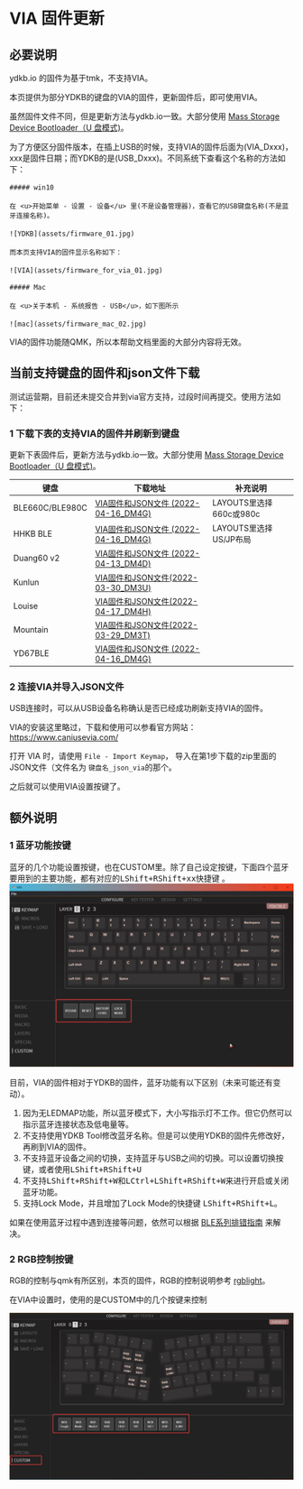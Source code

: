 # VIA 固件更新
## 必要说明
ydkb.io 的固件为基于tmk，不支持VIA。

本页提供为部分YDKB的键盘的VIA的固件，更新固件后，即可使用VIA。

虽然固件文件不同，但是更新方法与ydkb.io一致。大部分使用 [Mass Storage Device Bootloader（U 盘模式)](bootloader/msd-bootloader.md)。

为了方便区分固件版本，在插上USB的时候，支持VIA的固件后面为(VIA_Dxxx)，xxx是固件日期；而YDKB的是(USB_Dxxx)。不同系统下查看这个名称的方法如下：

```ad-yddcol0
##### win10

在 <u>开始菜单 - 设置 - 设备</u> 里(不是设备管理器)，查看它的USB键盘名称(不是蓝牙连接名称)。

![YDKB](assets/firmware_01.jpg)

而本页支持VIA的固件显示名称如下：

![VIA](assets/firmware_for_via_01.jpg)
```

```ad-yddcol1
##### Mac

在 <u>关于本机 - 系统报告 - USB</u>，如下图所示

![mac](assets/firmware_mac_02.jpg)
```

VIA的固件功能随QMK，所以本帮助文档里面的大部分内容将无效。


## 当前支持键盘的固件和json文件下载

测试运营期，目前还未提交合并到via官方支持，过段时间再提交。使用方法如下：

### 1 下载下表的支持VIA的固件并刷新到键盘

更新下表固件后，更新方法与ydkb.io一致。大部分使用 [Mass Storage Device Bootloader（U 盘模式)](bootloader/msd-bootloader.md)。

| 键盘 | 下载地址 | 补充说明 |
| ---- | ---- | --- |
| BLE660C/BLE980C | [VIA固件和JSON文件 (2022-04-16_DM4G)](via-firmware/ydkb_ble660c_980c_via.zip ':ignore') | LAYOUTS里选择660c或980c |
| HHKB BLE | [VIA固件和JSON文件 (2022-04-16_DM4G)](via-firmware/ydkb_hhkb_ble_via.zip ':ignore') | LAYOUTS里选择US/JP布局|
| Duang60 v2 | [VIA固件和JSON文件 (2022-04-13_DM4D)](via-firmware/ydkb_duang60v2_via.zip ':ignore') | |
| Kunlun | [VIA固件和JSON文件(2022-03-30_DM3U)](via-firmware/ydkb_kunlun_via.zip ':ignore') | |
| Louise | [VIA固件和JSON文件(2022-04-17_DM4H)](via-firmware/ydkb_louise_via.zip ':ignore') | |
| Mountain | [VIA固件和JSON文件(2022-03-29_DM3T)](via-firmware/ydkb_mountain_via.zip ':ignore') | |
| YD67BLE | [VIA固件和JSON文件 (2022-04-16_DM4G)](via-firmware/ydkb_yd67ble_via.zip ':ignore') | |

### 2 连接VIA并导入JSON文件
USB连接时，可以从USB设备名称确认是否已经成功刷新支持VIA的固件。

VIA的安装这里略过，下载和使用可以参看官方网站： https://www.caniusevia.com/

打开 VIA 时，请使用 `File - Import Keymap`， 导入在第1步下载的zip里面的JSON文件（文件名为 `键盘名_json_via`的那个。

之后就可以使用VIA设置按键了。


## 额外说明

### 1 蓝牙功能按键
蓝牙的几个功能设置按键，也在CUSTOM里。除了自己设定按键，下面四个蓝牙要用到的主要功能，都有对应的<kbd>LShift+RShift+xx</kbd>快捷键 。
![|700](assets/via-ydkb-ble51.jpg)

目前，VIA的固件相对于YDKB的固件，蓝牙功能有以下区别（未来可能还有变动）。

1. 因为无LEDMAP功能，所以蓝牙模式下，大小写指示灯不工作。但它仍然可以指示蓝牙连接状态及低电量等。
2. 不支持使用YDKB Tool修改蓝牙名称。但是可以使用YDKB的固件先修改好，再刷到VIA的固件。
3. 不支持蓝牙设备之间的切换，支持蓝牙与USB之间的切换。可以设置切换按键，或者使用<kbd>LShift+RShift+U</kbd>
4. 不支持<kbd>LShift+RShift+W</kbd>和<kbd>LCtrl+LShift+RShift+W</kbd>来进行开启或关闭蓝牙功能。
5. 支持Lock Mode，并且增加了Lock Mode的快捷键 <kbd>LShift+RShift+L</kbd>。

如果在使用蓝牙过程中遇到连接等问题，依然可以根据 [BLE系列排错指南](ble-series/troubleshooting.md) 来解决。

### 2 RGB控制按键
RGB的控制与qmk有所区别，本页的固件，RGB的控制说明参考 [rgblight](features/rgblight.md)。  

在VIA中设置时，使用的是CUSTOM中的几个按键来控制

![|700](assets/via-ydkb-rgb.jpg)


